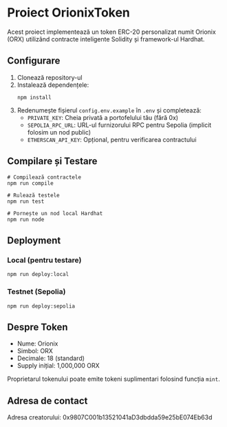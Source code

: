 # Proiect OrionixToken

Acest proiect implementează un token ERC-20 personalizat numit Orionix (ORX) utilizând contracte inteligente Solidity și framework-ul Hardhat.

## Configurare

1. Clonează repository-ul
2. Instalează dependențele:
   ```shell
   npm install
   ```
3. Redenumește fișierul `config.env.example` în `.env` și completează:
   - `PRIVATE_KEY`: Cheia privată a portofelului tău (fără 0x)
   - `SEPOLIA_RPC_URL`: URL-ul furnizorului RPC pentru Sepolia (implicit folosim un nod public)
   - `ETHERSCAN_API_KEY`: Opțional, pentru verificarea contractului

## Compilare și Testare

```shell
# Compilează contractele
npm run compile

# Rulează testele
npm run test

# Pornește un nod local Hardhat
npm run node
```

## Deployment

### Local (pentru testare)
```shell
npm run deploy:local
```

### Testnet (Sepolia)
```shell
npm run deploy:sepolia
```

## Despre Token

- Nume: Orionix
- Simbol: ORX
- Decimale: 18 (standard)
- Supply inițial: 1,000,000 ORX

Proprietarul tokenului poate emite tokeni suplimentari folosind funcția `mint`.

## Adresa de contact
Adresa creatorului: 0x9807C001b13521041aD3dbdda59e25bE074Eb63d
